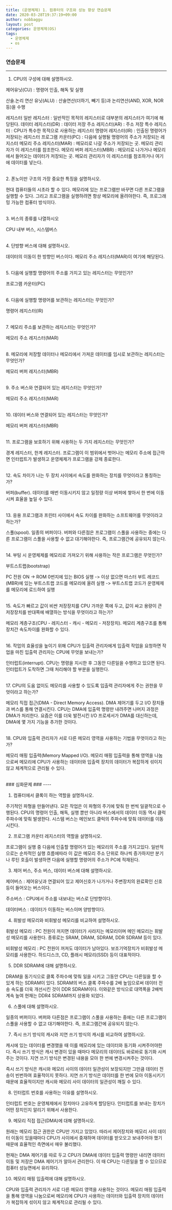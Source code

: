 ```yaml
---
title: (운영체제) 1. 컴퓨터의 구조와 성능 향상 연습문제
date: 2020-03-28T19:37:19+09:00
author: nobbaggu
layout: post
categories: 운영체제(OS)
tags:
  - 운영체제
  - os
---
```


### 연습문제 ###
----

1. CPU의 구성에 대해 설명하시오.

제어유닛(CU) : 명령어 인출, 해독 및 실행

산술.논리 연산 유닛(ALU) : 산술연산(더하기, 빼기 등)과 논리연산(AND, XOR, NOR 등)을 수행

레지스터
	일반 레지스터 : 일반적인 목적의 레지스터로 대부분의 레지스터가 여기에 해당된다.
		데이터 레지스터(DR) : 데이터 저장
		주소 레지스터(AR) : 주소 저장
	특수 레지스터 : CPU가 특수한 목적으로 사용하는 레지스터
		명령어 레지스터(IR) : 인출된 명령어가 저장되는 레지스터
		프로그램 카운터(PC) : 다음에 실행될 명령어의 주소가 저장되는 레지스터
		메모리 주소 레지스터(MAR) : 메모리로 나갈 주소가 저장되는 곳. 메모리 관리자가 이 레지스터를 참조한다.
		메모리 버퍼 레지스터(MBR) : 메모리로 나가거나 메모리에서 들어오는 데이터가 저장되는 곳. 메모리 관리자가 이 레지스터를 참조하거나 여기에 데이터를 넣는다.
		
<br>
2. 폰노이만 구조의 가장 중요한 특징을 설명하시오.

현대 컴퓨터들의 시초라 할 수 있다. 메모리에 있는 프로그램만 바꾸면 다른 프로그램을 실행할 수 있다. 그리고 프로그램을 실행하려면 항상 메모리에 올려야한다. 즉, 프로그래밍 가능한 컴퓨터 방식이다.

<br>
3. 버스의 종류를 나열하시오

CPU 내부 버스, 시스템버스

<br>
4. 단방향 버스에 대해 설명하시오.

데이터의 이동이 한 방향인 버스이다. 메모리 주소 레지스터(MAR)이 여기에 해당된다.

<br>
5. 다음에 실행할 명령어의 주소를 가지고 있는 레지스터는 무엇인가?

프로그램 카운터(PC)

<br>
6. 다음에 실행할 명령어를 보관하는 레지스터는 무엇인가?

명령어 레지스터(IR)

<br>
7. 메모리 주소를 보관하는 레지스터는 무엇인가?

메모리 주소 레지스터(MAR)

<br>
8. 메모리에 저장할 데이터나 메모리에서 가져온 데이터를 임시로 보관하는 레지스터는 무엇인가?

메모리 버퍼 레지스터(MBR)

<br>
9. 주소 버스와 연결되어 있는 레지스터는 무엇인가?

메모리 주소 레지스터(MAR)

<br>
10. 데이터 버스와 연결되어 있는 레지스터는 무엇인가?

메모리 버퍼 레지스터(MBR)

<br>
11. 프로그램을 보호하기 위해 사용하는 두 가지 레지스터는 무엇인가?

경계 레지스터, 한계 레지스터. 프로그램이 이 범위에서 벗어나는 메모리 주소에 접근하면 인터럽트가 발생하고 운영체제가 프로그램을 강제 종료한다.

<br>
12. 속도 차이가 나는 두 장치 사이에서 속도를 완화하는 장치를 무엇이라고 통칭하는가?

버퍼(buffer). 데이터를 매번 이동시키지 않고 일정량 이상 버퍼에 쌓아서 한 번에 이동시켜 효율을 높일 수 있다.

<br>
13. 응용 프로그램과 프린터 사이에서 속도 차이를 완화하는 소프트웨어를 무엇이라고 하는가?

스풀(spool). 일종의 버퍼이다. 버퍼와 다른점은 프로그램이 스풀을 사용하는 중에는 다른 프로그램이 스풀을 사용할 수 없고 대기해야한다. 즉, 프로그램간에 공유되지 않는다.

<br>
14. 부팅 시 운영체제를 메모리로 가져오기 위해 사용하는 작은 프로그램은 무엇인가?

부트스트랩(bootstrap)

PC 전원 ON -> ROM 0번지에 있는 BIOS 실행 -> 이상 없으면 마스터 부트 레코드(MBR)에 있는 부트스트랩 코드를 메모리에 올려 실행 -> 부트스트랩 코드가 운영체제를 메모리에 로드하여 실행

<br>
15. 속도가 빠르고 값이 비싼 저장장치를 CPU 가까운 쪽에 두고, 값이 싸고 용량이 큰 저장장치를 반대쪽에 배열하는 방식을 무엇이라고 하는가?

메모리 계층구조(CPU - 레지스터 - 캐시 - 메모리 - 저장장치). 메모리 계층구조를 통해 장치간 속도차이를 완화할 수 있다.


<br>
16. 작업의 효율성을 높이기 위해 CPU가 입출력 관리자에게 입출력 작업을 요청하면 작업을 마친 입출력 관리자는 CPU에 무엇을 보내는가?

인터럽트(interrupt). CPU는 명령을 지시한 후 그동안 다른일을 수행하고 있으면 된다. 인터럽트가 도착하면 그때 처리해야 할 부분을 실행한다.

<br>
17. CPU의 도움 없이도 메모리를 사용할 수 있도록 입출력 관리자에게 주는 권한을 무엇이라고 하는가?

메모리 직접 접근(DMA - Direct Memory Access). DMA 제어기를 두고 I/O 장치들과 버스를 통해 연결시킨다. CPU는 DMA에 입출력 명령만 내려주면 나머지 과정은 DMA가 처리한다. 요즘은 이를 더욱 발전시킨 I/O 프로세서가 DMA를 대신하는데, DMA에 몇 가지 기능을 추가한 것이다.

<br>
18. CPU와 입출력 관리자가 서로 다른 메모리 영역을 사용하는 기법을 무엇이라고 하는가?

메모리 매핑 입출력(Memory Mapped I/O). 메모리 매핑 입출력을 통해 영역을 나눔으로써 메모리에 CPU가 사용하는 데이터와 입출력 장치의 데이터가 복잡하게 섞이지 않고 체계적으로 관리될 수 있다.
	
<br>
### 심화문제 ###
----

1. 컴퓨터에서 클록이 하는 역할을 설명하시오.

주기적인 파형을 만들어낸다. 모든 작업은 이 파형의 주기에 맞춰 한 번씩 일괄적으로 수행된다. CPU의 명령어 인출, 해독, 실행 뿐만 아니라 버스에서의 데이터 이동 역시 클럭 주파수에 맞춰 발생한다. 시스템 버스는 메인보드 클럭의 주파수에 맞춰 데이터를 이동시킨다.

2. 프로그램 카운터 레지스터의 역할을 설명하시오.

프로그램이 실행 중 다음에 인출할 명령어가 있는 메모리의 주소를 가지고있다. 일반적으로는 순차적인 실행 흐름에따라 이 값은 메모리 주소 단위로 하나씩 증가하지만 분기나 루틴 호출이 발생하면 다음에 실행할 명령어의 주소가 PC에 적재된다.

3. 제어 버스, 주소 버스, 데이터 버스에 대해 설명하시오.

제어버스 : 제어유닛과 연결되어 있고 제어신호가 나가거나 주변장치의 완료확인 신호 등이 들어오는 버스이다.

주소버스 : CPU에서 주소를 내보내는 버스로 단방향이다.

데이터버스 : 데이터가 이동하는 버스이며 양방향이다.

4. 휘발성 메모리와 비휘발성 메모리를 비교하여 설명하시오.

휘발성 메모리 : PC 전원이 꺼지면 데이터가 사라지는 메모리이며 메인 메모리는 휘발성 메모리를 사용한다. 종류로는 SRAM, DRAM, SDRAM, DDR SDRAM 등이 있다.

비휘발성 메모리 : PC 전원이 꺼져도 데이터가 남아있다. 보조기억장치가 비휘발성 메모리를 사용한다. 하드디스크, CD, 플래시 메모리(SSD) 등이 대표적이다.

5. DDR SDRAM에 대해 설명하시오.

DRAM을 동기식으로 클록 주파수에 맞춰 일을 시키고 그동안 CPU는 다른일을 할 수 있게 하는 SDRAM이 있다. SDRAM의 버스 클록 주파수를 2배 높임으로써 데이터 전송 속도를 더욱 개선시킨 것이 DDR SDRAM이다. 이와같은 방식으로 대역폭을 2배씩 계속 높여 현재는 DDR4 SDRAM까지 상용화 되었다.

6. 스풀에 대해 설명하시오.

일종의 버퍼이다. 버퍼와 다른점은 프로그램이 스풀을 사용하는 중에는 다른 프로그램이 스풀을 사용할 수 없고 대기해야한다. 즉, 프로그램간에 공유되지 않는다.

7. 즉시 쓰기 방식의 캐시와 지연 쓰기 방식의 캐시를 비교하여 설명하시오.

캐시에 있는 데이터를 변경했을 때 이를 메모리에 있는 데이터와 동기화 시켜주어야한다. 즉시 쓰기 방식은 캐시 변경이 있을 때마다 메모리의 데이터도 바로바로 동기화 시켜주는 것이다. 지연 쓰기 방식은 변경된 내용을 모아 한 번에 변경시켜주는 것이다.

즉시 쓰기 방식은 캐시와 메모리 사이의 데이터 일관성이 보장되지만 그만큼 데이터 전송이 빈번하여 효율적이지 못하다. 지연 쓰기 방식은 데이터를 한 번에 모아 이동시키기 때문에 효율적이지만 캐시와 메모리 사이 데이터의 일관성이 깨질 수 있다.

8. 인터럽트 번호를 사용하는 이유를 설명하시오.

인터럽트 번호는 운영체제에서 장치마다 고유하게 할당된다. 인터럽트를 보내는 장치가 어떤 장치인지 알리기 위해서 사용한다.

9. 메모리 직접 접근(DMA)에 대해 설명하시오.

원래는 메모리 접근 권한은 CPU만 가지고 있었다. 따라서 제어장치와 메모리 사이 데이터 이동이 있을때마다 CPU가 사이에서 중재하며 데이터를 받오오고 보내주어야 했기 때문에 효율적인 측면에서 매우 불리했다.

현재는 DMA 제어기를 따로 두고 CPU가 DMA에 데이터 입출력 명령만 내리면 데이터 이동 및 저장은 DMA 제어기가 알아서 관리한다. 이 때 CPU는 다른일을 할 수 있으므로 컴퓨터 성능면에서 유리하다.

10. 메모리 매핑 입출력에 대해 설명하시오.

CPU와 입출력 관리자가 서로 다른 메모리 영역을 사용하는 것이다. 메모리 매핑 입출력을 통해 영역을 나눔으로써 메모리에 CPU가 사용하는 데이터와 입출력 장치의 데이터가 복잡하게 섞이지 않고 체계적으로 관리될 수 있다.
